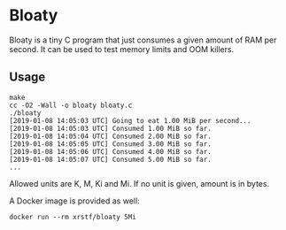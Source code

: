 # Bloaty

Bloaty is a tiny C program that just consumes a given amount of RAM per second.
It can be used to test memory limits and OOM killers.

## Usage

```
make
cc -O2 -Wall -o bloaty bloaty.c
./bloaty
[2019-01-08 14:05:03 UTC] Going to eat 1.00 MiB per second...
[2019-01-08 14:05:03 UTC] Consumed 1.00 MiB so far.
[2019-01-08 14:05:04 UTC] Consumed 2.00 MiB so far.
[2019-01-08 14:05:05 UTC] Consumed 3.00 MiB so far.
[2019-01-08 14:05:06 UTC] Consumed 4.00 MiB so far.
[2019-01-08 14:05:07 UTC] Consumed 5.00 MiB so far.
...
```

Allowed units are K, M, Ki and Mi. If no unit is given, amount is in bytes.

A Docker image is provided as well:

```
docker run --rm xrstf/bloaty 5Mi
```
